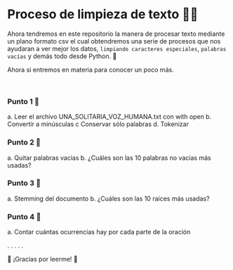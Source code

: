 # Proceso de limpieza de texto 🙋‍♀️

Ahora tendremos en este repositorio la manera de procesar texto mediante un plano formato csv el cual obtendremos una serie de procesos que nos ayudaran a ver mejor los datos, `limpiando caracteres especiales`, `palabras vacías` y demás todo desde Python. 🐍

Ahora si entremos en materia para conocer un poco más.

<br>

### Punto 1 🍉
a. Leer el archivo UNA_SOLITARIA_VOZ_HUMANA.txt con with open
b. Convertir a minúsculas
c Conservar sólo palabras
d. Tokenizar

### Punto 2 🍉
a. Quitar palabras vacias
b. ¿Cuáles son las 10 palabras no vacias más usadas?

### Punto 3 🍉
a. Stemming del documento
b. ¿Cuáles son las 10 raíces más usadas?

### Punto 4 🍉
a. Contar cuántas ocurrencias hay por cada parte de la oración
    
.
.
.
.
.




🦉 ¡Gracias por leerme! 🦉
